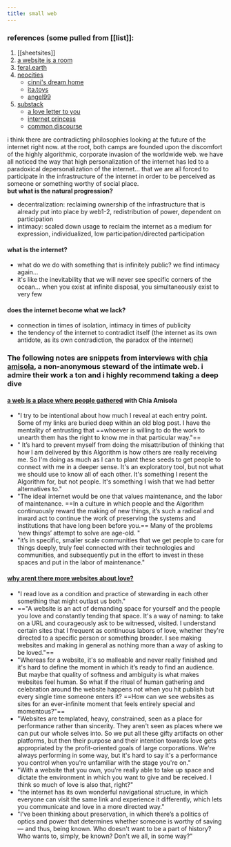 ```yaml
---
title: small web
---
```

### references (some pulled from [[list]]:
1. [[sheetsites]]
2. [a website is a room](https://a-website-is-a-room.net/)
3. [feral.earth](http://feral.earth/)
4. [neocities](https://neocities.org)
   - [cinni's dream home](https://cinni.net/)
   - [ita.toys](https://ita.toys/)
   - [angel99](https://angel99.neocities.org/home)
5. [substack](https://substack.com)
   - [a love letter to you](https://alovelettertoyou.substack.com/)
   - [internet princess](https://internetprincess.substack.com/)
   - [common discourse](https://www.commondiscourse.xyz/)
  

i think there are contradicting philosophies looking at the future of the internet right now. at the root, both camps are founded upon the discomfort of the highly algorithmic, corporate invasion of the worldwide web. we have all noticed the way that high personalization of the internet has led to a paradoxical depersonalization of the internet... that we are all forced to participate in the infrastructure of the internet in order to be perceived as someone or something worthy of social place. <br>
**but what is the natural progression?** <br>
- decentralization: reclaiming ownership of the infrastructure that is already put into place by web1-2, redistribution of power, dependent on participation
- intimacy: scaled down usage to reclaim the internet as a medium for expression, individualized, low participation/directed participation

#### what is the internet?
- what do we do with something that is infinitely public? we find intimacy again...
- it's like the inevitability that we will never see specific corners of the ocean... when you exist at infinite disposal, you simultaneously exist to very few

#### does the internet become what we lack?
- connection in times of isolation, intimacy in times of publicity
- the tendency of the internet to contradict itself (the internet as its own antidote, as its own contradiction, the paradox of the internet)

### The following notes are snippets from interviews with [chia amisola](https://chia.design), a non-anonymous steward of the intimate web. i admire their work a ton and i highly recommend taking a deep dive
#### [a web is a place where people gathered](https://escapethealgorithm.substack.com/p/the-web-is-a-place-where-people-gathered?nthPub=211) with Chia Amisola
- "I try to be intentional about how much I reveal at each entry point. Some of my links are buried deep within an old blog post. I have the mentality of entrusting that ==whoever is willing to do the work to unearth them has the right to know me in that particular way."==
- " It’s hard to prevent myself from doing the misattribution of thinking that how I am delivered by this Algorithm is how others are really receiving me. So I'm doing as much as I can to plant these seeds to get people to connect with me in a deeper sense. It's an exploratory tool, but not what we should use to know all of each other. It's something I resent the Algorithm for, but not people. It's something I wish that we had better alternatives to."
- "The ideal internet would be one that values maintenance, and the labor of maintenance. ==In a culture in which people and the Algorithm continuously reward the making of new things, it’s such a radical and inward act to continue the work of preserving the systems and institutions that have long been before you.== Many of the problems ‘new things’ attempt to solve are age-old. "
- "it’s in specific, smaller scale communities that we get people to care for things deeply, truly feel connected with their technologies and communities, and subsequently put in the effort to invest in these spaces and put in the labor of maintenance."

#### [why arent there more websites about love?](https://escapethealgorithm.substack.com/p/why-arent-there-more-websites-about)
- "I read love as a condition and practice of stewarding in each other something that might outlast us both."
- =="A website is an act of demanding space for yourself and the people you love and constantly tending that space. It's a way of naming: to take on a URL and courageously ask to be witnessed, visited. I understand certain sites that I frequent as continuous labors of love, whether they're directed to a specific person or something broader. I see making websites and making in general as nothing more than a way of asking to be loved."==
- "Whereas for a website, it's so malleable and never really finished and it's hard to define the moment in which it’s ready to find an audience. But maybe that quality of softness and ambiguity is what makes websites feel human. So what if the ritual of human gathering and celebration around the website happens not when you hit publish but every single time someone enters it? ==How can we see websites as sites for an ever-infinite moment that feels entirely special and momentous?"==
- "Websites are templated, heavy, constrained, seen as a place for performance rather than sincerity. They aren't seen as places where we can put our whole selves into. So we put all these gifty artifacts on other platforms, but then their purpose and their intention towards love gets appropriated by the profit-oriented goals of large corporations. We're always performing in some way, but it's hard to say it's a performance you control when you're unfamiliar with the stage you're on."
- "With a website that you own, you’re really able to take up space and dictate the environment in which you want to give and be received. I think so much of love is also that, right?"
- "the internet has its own wonderful navigational structure, in which everyone can visit the same link and experience it differently, which lets you communicate and love in a more directed way."
- "I’ve been thinking about preservation, in which there’s a politics of optics and power that determines whether someone is worthy of saving — and thus, being known. Who doesn't want to be a part of history? Who wants to, simply, be known? Don't we all, in some way?"
  
